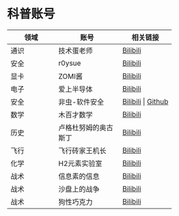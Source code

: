 # 科普账号



<table><thead><tr><th width="96">领域</th><th width="134">账号</th><th>相关链接</th></tr></thead><tbody><tr><td>通识</td><td>技术蛋老师</td><td><a href="https://space.bilibili.com/327247876">Bilibili</a></td></tr><tr><td>安全</td><td>r0ysue</td><td><a href="https://space.bilibili.com/31025974">Bilibili</a></td></tr><tr><td>显卡</td><td>ZOMI酱</td><td><a href="https://space.bilibili.com/517221395">Bilibili</a></td></tr><tr><td>电子</td><td>爱上半导体</td><td><a href="https://space.bilibili.com/395188578/video">Bilibili</a></td></tr><tr><td>安全</td><td>非虫-软件安全</td><td><a href="https://space.bilibili.com/6013655">Bilibili</a> | <a href="https://github.com/feicong/ebpf-course">Github</a></td></tr><tr><td>数学</td><td>木百才数学</td><td><a href="https://space.bilibili.com/107977458">Bilibili</a></td></tr><tr><td>历史</td><td>卢格杜努姆的奥古斯丁</td><td><a href="https://space.bilibili.com/1346921">Bilibili</a></td></tr><tr><td>飞行</td><td>飞行砖家王机长</td><td><a href="https://space.bilibili.com/178960010">Bilibili</a></td></tr><tr><td>化学</td><td>H2元素实验室</td><td><a href="https://space.bilibili.com/414878461">Bilibili</a> </td></tr><tr><td>战术</td><td>信息素的信息</td><td><a href="https://space.bilibili.com/44412187">Bilibili</a></td></tr><tr><td>战术</td><td>沙盘上的战争</td><td><a href="https://space.bilibili.com/612194373">Bilibili</a></td></tr><tr><td>战术</td><td>狗性巧克力</td><td><a href="https://space.bilibili.com/440798355">Bilibili</a> </td></tr></tbody></table>
